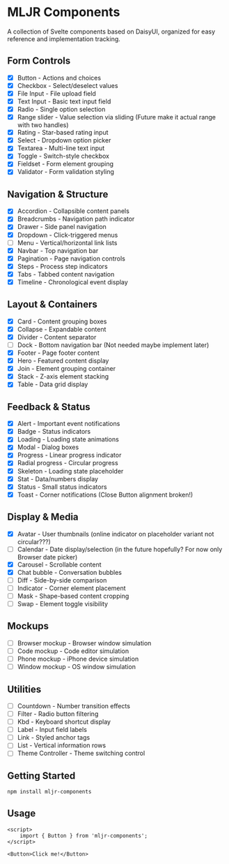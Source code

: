 # MLJR Components

A collection of Svelte components based on DaisyUI, organized for easy reference and implementation tracking.

## Form Controls

- [x] Button - Actions and choices
- [x] Checkbox - Select/deselect values
- [x] File Input - File upload field
- [x] Text Input - Basic text input field
- [x] Radio - Single option selection
- [x] Range slider - Value selection via sliding (Future make it actual range with two handles)
- [x] Rating - Star-based rating input
- [x] Select - Dropdown option picker
- [x] Textarea - Multi-line text input
- [x] Toggle - Switch-style checkbox
- [x] Fieldset - Form element grouping
- [x] Validator - Form validation styling

## Navigation & Structure

- [x] Accordion - Collapsible content panels
- [x] Breadcrumbs - Navigation path indicator
- [x] Drawer - Side panel navigation
- [x] Dropdown - Click-triggered menus
- [ ] Menu - Vertical/horizontal link lists
- [x] Navbar - Top navigation bar
- [x] Pagination - Page navigation controls
- [x] Steps - Process step indicators
- [x] Tabs - Tabbed content navigation
- [x] Timeline - Chronological event display

## Layout & Containers

- [x] Card - Content grouping boxes
- [x] Collapse - Expandable content
- [x] Divider - Content separator
- [ ] Dock - Bottom navigation bar (Not needed maybe implement later)
- [x] Footer - Page footer content
- [x] Hero - Featured content display
- [x] Join - Element grouping container
- [x] Stack - Z-axis element stacking
- [x] Table - Data grid display

## Feedback & Status

- [x] Alert - Important event notifications
- [x] Badge - Status indicators
- [x] Loading - Loading state animations
- [x] Modal - Dialog boxes
- [x] Progress - Linear progress indicator
- [x] Radial progress - Circular progress
- [x] Skeleton - Loading state placeholder
- [x] Stat - Data/numbers display
- [x] Status - Small status indicators
- [x] Toast - Corner notifications (Close Button alignment broken!)

## Display & Media

- [x] Avatar - User thumbnails (online indicator on placeholder variant not circular???)
- [ ] Calendar - Date display/selection (in the future hopefully? For now only Browser date picker)
- [x] Carousel - Scrollable content
- [x] Chat bubble - Conversation bubbles
- [ ] Diff - Side-by-side comparison
- [ ] Indicator - Corner element placement
- [ ] Mask - Shape-based content cropping
- [ ] Swap - Element toggle visibility

## Mockups

- [ ] Browser mockup - Browser window simulation
- [ ] Code mockup - Code editor simulation
- [ ] Phone mockup - iPhone device simulation
- [ ] Window mockup - OS window simulation

## Utilities

- [ ] Countdown - Number transition effects
- [ ] Filter - Radio button filtering
- [ ] Kbd - Keyboard shortcut display
- [ ] Label - Input field labels
- [ ] Link - Styled anchor tags
- [ ] List - Vertical information rows
- [ ] Theme Controller - Theme switching control

## Getting Started

```bash
npm install mljr-components
```

## Usage

```svelte
<script>
	import { Button } from 'mljr-components';
</script>

<Button>Click me!</Button>
```

